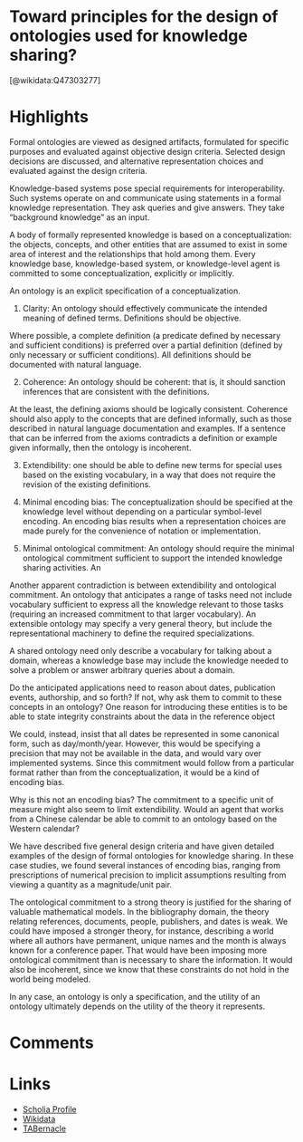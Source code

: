 
Toward principles for the design of ontologies used for knowledge sharing?
==========================================================================
  
  [@wikidata:Q47303277]  

# Highlights


Formal ontologies are viewed as designed artifacts, formulated for specific purposes and evaluated against objective design criteria.
Selected design decisions are discussed, and alternative representation choices and evaluated against the design criteria.

Knowledge-based systems pose special requirements for interoperability. Such systems operate on and communicate using statements in a formal knowledge representation. They ask queries and give answers. They take “background knowledge” as an input.

A body of formally represented knowledge is based on a conceptualization: the objects, concepts, and other entities that are assumed to exist in some area of interest and the relationships that hold among them. Every knowledge base, knowledge-based system, or knowledge-level agent is committed to some conceptualization, explicitly or implicitly.

An ontology is an explicit specification of a conceptualization.

1. Clarity: An ontology should effectively communicate the intended meaning of defined terms. Definitions should be objective.

Where possible, a complete definition (a predicate defined by necessary and sufficient conditions) is preferred over a partial definition (defined by only necessary or sufficient conditions). All definitions should be documented with natural language.

2. Coherence: An ontology should be coherent: that is, it should sanction inferences that are consistent with the definitions.

At the least, the defining axioms should be logically consistent. Coherence should also apply to the concepts that are defined informally, such as those described in natural language documentation and examples. If a sentence that can be inferred from the axioms contradicts a definition or example given informally, then the ontology is incoherent.

3. Extendibility: one should be able to define new terms for special uses based on the existing vocabulary, in a way that does not require the revision of the existing definitions.

4. Minimal encoding bias: The conceptualization should be specified at the knowledge level without depending on a particular symbol-level encoding. An encoding bias results when a representation choices are made purely for the convenience of notation or implementation.

5. Minimal ontological commitment: An ontology should require the minimal ontological commitment sufficient to support the intended knowledge sharing activities. An

Another apparent contradiction is between extendibility and ontological commitment. An ontology that anticipates a range of tasks need not include vocabulary sufficient to express all the knowledge relevant to those tasks (requiring an increased commitment to that larger vocabulary). An extensible ontology may specify a very general theory, but include the representational machinery to define the required specializations.

A shared ontology need only describe a vocabulary for talking about a domain, whereas a knowledge base may include the knowledge needed to solve a problem or answer arbitrary queries about a domain.

Do the anticipated applications need to reason about dates, publication events, authorship, and so forth? If not, why ask them to commit to these concepts in an ontology? One reason for introducing these entities is to be able to state integrity constraints about the data in the reference object

We could, instead, insist that all dates be represented in some canonical form, such as day/month/year. However, this would be specifying a precision that may not be available in the data, and would vary over implemented systems. Since this commitment would follow from a particular format rather than from the conceptualization, it would be a kind of encoding bias.

Why is this not an encoding bias? The commitment to a specific unit of measure might also seem to limit extendibility. Would an agent that works from a Chinese calendar be able to commit to an ontology based on the Western calendar? 

We have described five general design criteria and have given detailed examples of the design of formal ontologies for knowledge sharing. In these case studies, we found several instances of encoding bias, ranging from prescriptions of numerical precision to implicit assumptions resulting from viewing a quantity as a magnitude/unit pair.

The ontological commitment to a strong theory is justified for the sharing of valuable mathematical models. In the bibliography domain, the theory relating references, documents, people, publishers, and dates is weak. We could have imposed a stronger theory, for instance, describing a world where all authors have permanent, unique names and the month is always known for a conference paper. That would have been imposing more ontological commitment than is necessary to share the information. It would also be incoherent, since we know that these constraints do not hold in the world being modeled.

In any case, an ontology is only a specification, and the utility of an ontology ultimately depends on the utility of the theory it represents.

# Comments

# Links
  
 * [Scholia Profile](https://scholia.toolforge.org/work/Q47303277)  
 * [Wikidata](https://www.wikidata.org/wiki/Q47303277)  
 * [TABernacle](https://tabernacle.toolforge.org/?#/tab/manual/Q47303277/P921%3BP4510)  
